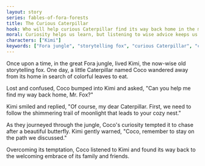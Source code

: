 ```yaml
---
layout: story
series: fables-of-fora-forests
title: The Curious Caterpillar
hook: Who will help curious Caterpillar find its way back home in the mysterious Fora jungle?
moral: Curiosity helps us learn, but listening to wise advice keeps us safe.
characters: ["Kimi"]
keywords: ["Fora jungle", "storytelling fox", "curious Caterpillar", "colorful leaves", "shimmering trail of moonlight", "beautiful butterfly", "cozy nest"]
---
```


Once upon a time, in the great Fora jungle, lived Kimi, the now-wise old storytelling fox. One day, a little Caterpillar named Coco wandered away from its home in search of colorful leaves to eat.

Lost and confused, Coco bumped into Kimi and asked, "Can you help me find my way back home, Mr. Fox?"

Kimi smiled and replied, "Of course, my dear Caterpillar. First, we need to follow the shimmering trail of moonlight that leads to your cozy nest."

As they journeyed through the jungle, Coco's curiosity tempted it to chase after a beautiful butterfly. Kimi gently warned, "Coco, remember to stay on the path we discussed."

Overcoming its temptation, Coco listened to Kimi and found its way back to the welcoming embrace of its family and friends.
